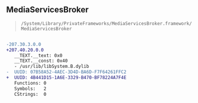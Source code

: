 ## MediaServicesBroker

> `/System/Library/PrivateFrameworks/MediaServicesBroker.framework/MediaServicesBroker`

```diff

-207.30.3.0.0
+207.40.20.0.0
   __TEXT.__text: 0x0
   __TEXT.__const: 0x40
   - /usr/lib/libSystem.B.dylib
-  UUID: 07B58A52-4AEC-3D4D-BA6D-F7F64261FFC2
+  UUID: 4B441D15-1A6E-3329-B470-BF78224A7F4E
   Functions: 0
   Symbols:   2
   CStrings:  0

```
